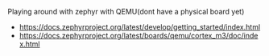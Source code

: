Playing around with zephyr with QEMU(dont have a physical board yet)

- <https://docs.zephyrproject.org/latest/develop/getting_started/index.html>
- <https://docs.zephyrproject.org/latest/boards/qemu/cortex_m3/doc/index.html>
